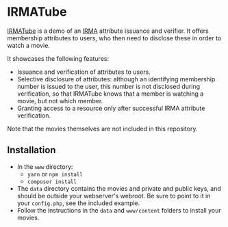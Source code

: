 # IRMATube

[IRMATube](https://privacybydesign.foundation/demo-en/irmaTube/) is a demo of an [IRMA](https://privacybydesign.foundation/irma-en) attribute issuance and verifier. It offers membership attributes to users, who then need to disclose these in order to watch a movie.

It showcases the following features:

* Issuance and verification of attributes to users.
* Selective disclosure of attributes: although an identifying membership number is issued to the user, this number is not disclosed during verification, so that IRMATube knows that a member is watching a movie, but not which member.
* Granting access to a resource only after successful IRMA attribute verification.

Note that the movies themselves are not included in this repository.

## Installation

* In the `www` directory:
  * `yarn` or `npm install`
  * `composer install`
* The `data` directory contains the movies and private and public keys, and should be outside your webserver's webroot. Be sure to point to it in your `config.php`, see the included example. 
* Follow the instructions in the `data` and `www/content` folders to install your movies.